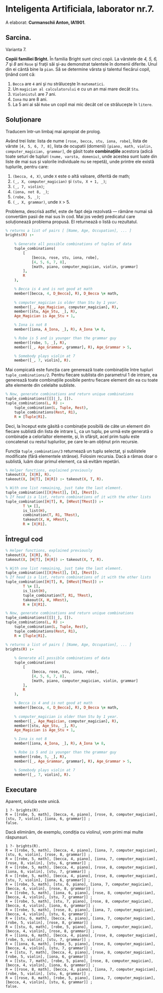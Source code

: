 # Inteligenta Artificiala, laborator nr.7.

A elaborat: **Curmanschii Anton, IA1901**.

## Sarcina.

Varianta 7.

**Copiii familiei Bright.** 
În familia Bright sunt cinci copii. La vârstele de *4, 5, 6, 7* şi *8* ani `Rose` şi fraţii săi şi-au demonstrat talentele în domenii diferite. Unul din ei cântă bine la `pian`. Să se determine vârsta şi talentul fiecărui copil, ţinând cont că:
1. `Becca` are `4` ani şi nu străluceşte în `matematici`. 
2. Un `magician al calculatorului` e cu un an mai mare decât `Stu`. 
3. `Violonistul` are 7 ani. 
4. `Iona` nu are 8 ani. 
5. La 5 ani ai săi `Robe` un copil mai mic decât cel ce străluceşte în `litere`.

## Soluționare

Traducem într-un limbaj mai apropiat de prolog.

Având trei liste: lista de nume `[rose, becca, stu, iona, robe]`, lista de vârste `[4, 5, 6, 7, 8]`, lista de ocupatii (domenii) `[piano, math, violin, computer_magician, grammar]`, de găsit toate **combinațiile** acestora (adică toate seturi de tupluri `(nume, varsta, domeniu)`, unde acestea sunt luate din liste de mai sus și valorile individuale nu se repetă), unde printre ele există tuplurile, pentru care:
1. `(becca, 4, X)`, unde `X` este o altă valoare, diferită de math;
2. `(_, X, computer_magician)` și `(stu, X + 1, _)`;
3. `(_, 7, violin)`;
4. `(iona, not 8, _)`;
5. `(robe, 5, _)`;
6. `(_, X, grammar)`, unde `X` > 5.

Problema, descrisă astfel, este de fapt deja rezolvată — rămâne numai să convertăm pasii de mai sus în cod. Mai jos vedeți predicatul care soluționează problema propusă. El returnează o listă cu rezultatul.

```prolog
% returns a list of pairs [ [Name, Age, Occupation], ... ]
brights(R) :-
    
    % Generate all possible combinations of tuples of data
    tuple_combinations(
        [
            [becca, rose, stu, iona, robe], 
            [4, 5, 6, 7, 8],
            [math, piano, computer_magician, violin, grammar]
        ], 
        R
    ),

    % Becca is 4 and is not good at math
    member([becca, 4, D_Becca], R), D_Becca \= math, 
    
    % computer_magician is older than Stu by 1 year.
    member([_, Age_Magician, computer_magician], R),
    member([stu, Age_Stu, _], R),
    Age_Magician is Age_Stu + 1,

    % Iona is not 8
    member([iona, A_Iona, _], R), A_Iona \= 8, 

    % Robe is 5 and is younger than the grammar guy
    member([robe, 5, _], R),
    member([_, Age_Grammar, grammar], R), Age_Grammar > 5,

    % Somebody plays violin at 7
    member([_, 7, violin], R).
```

Mai compicată este funcția care generează toate combinațiile între tupluri `tuple_combinations/2`. Pentru fiecare sublista din parametrul 1 de intrare, ea generează toate combinațiile posibile pentru fiecare element din ea cu toate alte elemente din celelalte subliste. 

```prolog
% Now, generate combinations and return unique combinations
tuple_combinations([[]|_], []).
tuple_combinations(L, R) :- 
    tuple_combination(L, Tuple, Rest), 
    tuple_combinations(Rest, R1), 
    R = [Tuple|R1].
```

Deci, la început este găsită o combinație posibilă de câte un element din fiecare sublistă din lista de intrare L, ca un tuplu, pe urmă este generată o combinație a celorlaltor elemente, și, în sfârșit, acel prim tuplu este concatenat cu restul tuplurilor, pe care le-am obținut prin recursie.

Funcția `tuple_combination/3` returnează un tuplu selectat, și sublistele modificate (fără elementele strânse). Folosim recursia. Dacă a rămas doar o sublistă, luăm doar primul element, ca să evităm repetări.

```prolog
% Helper functions, explained previously
takeout(X, [X|R], R).
takeout(X, [H|T], [H|R]) :- takeout(X, T, R).

% With one list remaining, just take the last element.
tuple_combination([[X|Rest]], [X], [Rest]). 
% If head is a list, return combinations of it with the other lists
tuple_combination([H|T], R, [HRest|TRest]) :- 
        T \= [],
        is_list(H), 
        combination(T, R1, TRest), 
        takeout(X, H, HRest), 
        R = [X|R1].
```

## Întregul cod

```prolog
% Helper functions, explained previously
takeout(X, [X|R], R).
takeout(X, [H|T], [H|R]) :- takeout(X, T, R).

% With one list remaining, just take the last element.
tuple_combination([[X|Rest]], [X], [Rest]). 
% If head is a list, return combinations of it with the other lists
tuple_combination([H|T], R, [HRest|TRest]) :- 
        T \= [],
        is_list(H), 
        tuple_combination(T, R1, TRest), 
        takeout(X, H, HRest), 
        R = [X|R1].

% Now, generate combinations and return unique combinations
tuple_combinations([[]|_], []).
tuple_combinations(L, R) :- 
    tuple_combination(L, Tuple, Rest), 
    tuple_combinations(Rest, R1), 
    R = [Tuple|R1].

% returns a list of pairs [ [Name, Age, Occupation], ... ]
brights(R) :-
    
    % Generate all possible combinations of data
    tuple_combinations(
        [
            [becca, rose, stu, iona, robe], 
            [4, 5, 6, 7, 8],
            [math, piano, computer_magician, violin, grammar]
        ], 
        R
    ),

    % Becca is 4 and is not good at math
    member([becca, 4, D_Becca], R), D_Becca \= math, 
    
    % computer_magician is older than Stu by 1 year.
    member([_, Age_Magician, computer_magician], R),
    member([stu, Age_Stu, _], R),
    Age_Magician is Age_Stu + 1,

    % Iona is not 8
    member([iona, A_Iona, _], R), A_Iona \= 8, 

    % Robe is 5 and is younger than the grammar guy
    member([robe, 5, _], R),
    member([_, Age_Grammar, grammar], R), Age_Grammar > 5,

    % Somebody plays violin at 7
    member([_, 7, violin], R).
```

## Executare

Aparent, soluția este unică.

```
1 ?- brights(R).
R = [[robe, 5, math], [becca, 4, piano], [rose, 8, computer_magician], [stu, 7, violin], [iona, 6, grammar]] ;
false.
```

Dacă eliminăm, de exemplu, condiția cu violinul, vom primi mai multe răspunsuri.

```
1 ?- brights(R).
R = [[robe, 5, math], [becca, 4, piano], [iona, 7, computer_magician], [stu, 6, violin], [rose, 8, grammar]] ;
R = [[robe, 5, math], [becca, 4, piano], [iona, 7, computer_magician], [rose, 8, violin], [stu, 6, grammar]] ;
R = [[robe, 5, math], [becca, 4, piano], [rose, 8, computer_magician], [iona, 6, violin], [stu, 7, grammar]] ;
R = [[robe, 5, math], [becca, 4, piano], [rose, 8, computer_magician], [stu, 7, violin], [iona, 6, grammar]] ;
R = [[robe, 5, math], [stu, 6, piano], [iona, 7, computer_magician], [becca, 4, violin], [rose, 8, grammar]] ;
R = [[robe, 5, math], [iona, 6, piano], [rose, 8, computer_magician], [becca, 4, violin], [stu, 7, grammar]] ;
R = [[robe, 5, math], [stu, 7, piano], [rose, 8, computer_magician], [becca, 4, violin], [iona, 6, grammar]] ;
R = [[robe, 5, math], [rose, 8, piano], [iona, 7, computer_magician], [becca, 4, violin], [stu, 6, grammar]] ;
R = [[stu, 6, math], [becca, 4, piano], [iona, 7, computer_magician], [robe, 5, violin], [rose, 8, grammar]] ;
R = [[stu, 6, math], [robe, 5, piano], [iona, 7, computer_magician], [becca, 4, violin], [rose, 8, grammar]] ;
R = [[iona, 6, math], [becca, 4, piano], [rose, 8, computer_magician], [robe, 5, violin], [stu, 7, grammar]] ;
R = [[iona, 6, math], [robe, 5, piano], [rose, 8, computer_magician], [becca, 4, violin], [stu, 7, grammar]] ;
R = [[stu, 7, math], [becca, 4, piano], [rose, 8, computer_magician], [robe, 5, violin], [iona, 6, grammar]] ;
R = [[stu, 7, math], [robe, 5, piano], [rose, 8, computer_magician], [becca, 4, violin], [iona, 6, grammar]] ;
R = [[rose, 8, math], [becca, 4, piano], [iona, 7, computer_magician], [robe, 5, violin], [stu, 6, grammar]] ;
R = [[rose, 8, math], [robe, 5, piano], [iona, 7, computer_magician], [becca, 4, violin], [stu, 6, grammar]] ;
false.
```
